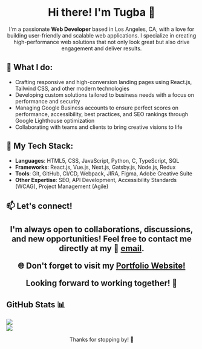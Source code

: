 <h1 align="center"> Hi there!  I'm Tugba 👋 </h1> 

<p align="center">I'm a passionate <strong>Web Developer</strong> based in Los Angeles, CA, with a love for building user-friendly and scalable web applications. I specialize in creating high-performance web solutions that not only look great but also drive engagement and deliver results.</p>

 <h2>   🌟 What I do: </h2>
 <ul>
   <li>
     Crafting responsive and high-conversion landing pages using React.js, Tailwind CSS, and other modern technologies
   </li>
   <li>Developing custom solutions tailored to business needs with a focus on performance and security</li>
   <li>Managing Google Business accounts to ensure perfect scores on performance, accessibility, best practices, and SEO rankings through Google Lighthouse optimization</li>
   <li>Collaborating with teams and clients to bring creative visions to life</li>
 </ul>

<h2>   🔧 My Tech Stack: </h2>

- **Languages**: HTML5, CSS, JavaScript, Python, C, TypeScript, SQL
- **Frameworks**: React.js, Vue.js, Next.js, Gatsby.js, Node.js, Redux
- **Tools**: Git, GitHub, CI/CD, Webpack, JIRA, Figma, Adobe Creative Suite
- **Other Expertise**: SEO, API Development, Accessibility Standards (WCAG), Project Management (Agile)

<h2>📫 Let's connect!<h2/>
<p align="center">I'm always open to collaborations, discussions, and new opportunities! Feel free to contact me directly at my  📧 <a href="mailto:tugbaesatsahin@gmail.com">email</a>.</p>

<p align="center">🌐 Don't forget to visit my <a href="https://tugbaesatsahin.vercel.app/">Portfolio Website!</a> </p>

<p align="center">Looking forward to working together! 🚀</p>

<h2>   GitHub Stats 📊 </h2>

![](https://github-readme-streak-stats.herokuapp.com/?user=tugbaesat&theme=blueberry&hide_border=true)<br/>
![](https://github-readme-stats.vercel.app/api/top-langs/?username=tugbaesat&theme=blueberry&hide_border=true&include_all_commits=true&count_private=true&layout=compact)

<p align="center">Thanks for stopping by! 🙏</p>
